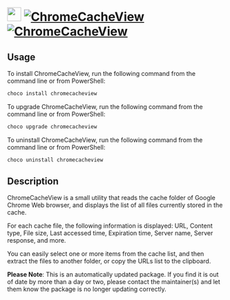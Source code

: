 ﻿# <img src="https://cdn.jsdelivr.net/gh/mkevenaar/chocolatey-packages@4728cb699d6dc13c7c8ea5fe4fabd24fc9b0678d/icons/chromecacheview.png" width="32" height="32"/> [![ChromeCacheView](https://img.shields.io/chocolatey/v/chromecacheview.svg?label=ChromeCacheView)](https://chocolatey.org/packages/chromecacheview) [![ChromeCacheView](https://img.shields.io/chocolatey/dt/chromecacheview.svg)](https://chocolatey.org/packages/chromecacheview)

## Usage
To install ChromeCacheView, run the following command from the command line or from PowerShell:
```powershell
choco install chromecacheview
```

To upgrade ChromeCacheView, run the following command from the command line or from PowerShell:
```powershell
choco upgrade chromecacheview
```

To uninstall ChromeCacheView, run the following command from the command line or from PowerShell:
```powershell
choco uninstall chromecacheview
```

## Description
ChromeCacheView is a small utility that reads the cache folder of Google Chrome Web browser, and displays the list of all files currently stored in the cache.

For each cache file, the following information is displayed: URL, Content type, File size, Last accessed time, Expiration time, Server name, Server response, and more.

You can easily select one or more items from the cache list, and then extract the files to another folder, or copy the URLs list to the clipboard.

**Please Note**: This is an automatically updated package. If you find it is
out of date by more than a day or two, please contact the maintainer(s) and
let them know the package is no longer updating correctly.

